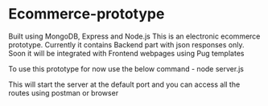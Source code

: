 # Ecommerce-prototype

Built using MongoDB, Express and Node.js 
This is an electronic ecommerce prototype. Currently it contains Backend part with json responses only. Soon it will be integrated with Frontend webpages using Pug templates

To use this prototype for now use the below command - 
node server.js

This will start the server at the default port and you can access all the routes using postman or browser
